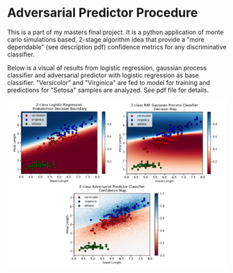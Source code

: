 # Adversarial Predictor Procedure
This is a part of my masters final project. It is a python application of monte carlo simulations based, 2-stage algorithm idea that provide a "more dependable" (see description pdf) confidence metrics for any discriminative classifier.

Below is a visual of results from logistic regression, gaussian process classifier and adversarial predictor with logistic regression as base classifier. "Versicolor" and "Virginica" are fed to model for training and predictions for "Setosa" samples are analyzed. See pdf file for details.

![](ComparisonVisuals.PNG)


